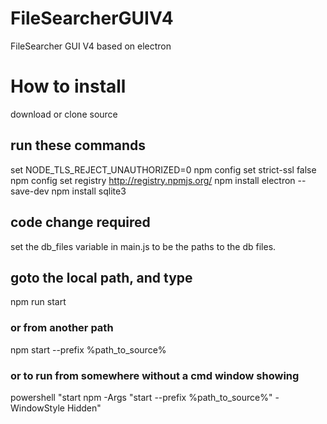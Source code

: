 # FileSearcherGUIV4
FileSearcher GUI V4 based on electron

# How to install
download or clone source

## run these commands
set NODE_TLS_REJECT_UNAUTHORIZED=0
npm config set strict-ssl false
npm config set registry http://registry.npmjs.org/
npm install electron --save-dev
npm install sqlite3

## code change required
set the db_files variable in main.js to be the paths to the db files.

## goto the local path, and type
npm run start

### or from another path
npm start --prefix %path_to_source%

### or to run from somewhere without a cmd window showing
powershell "start npm -Args \"start --prefix %path_to_source%" -WindowStyle Hidden"

